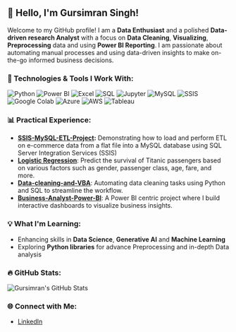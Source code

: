 ## 👋 Hello, I'm Gursimran Singh!

Welcome to my GitHub profile! I am a **Data Enthusiast** and a polished **Data-driven research Analyst** with a focus on **Data Cleaning**, **Visualizing**, **Preprocessing** data and using **Power BI Reporting**. I am passionate about automating manual processes and using data-driven insights to make on-the-go informed business decisions.

### 🔧 Technologies & Tools I Work With:
![Python](https://img.shields.io/badge/Python-3776AB?style=for-the-badge&logo=python&logoColor=white)
![Power BI](https://img.shields.io/badge/Power_BI-F2C811?style=for-the-badge&logo=power-bi&logoColor=black)
![Excel](https://img.shields.io/badge/Excel-217346?style=for-the-badge&logo=microsoft-excel&logoColor=white)
![SQL](https://img.shields.io/badge/SQL-003B57?style=for-the-badge&logo=postgresql&logoColor=white)
![Jupyter](https://img.shields.io/badge/Jupyter-F37626?style=for-the-badge&logo=jupyter&logoColor=white)
![MySQL](https://img.shields.io/badge/MySQL-4479A1?style=for-the-badge&logo=mysql&logoColor=white)
![SSIS](https://img.shields.io/badge/SSIS-BA141A?style=for-the-badge&logo=ssis&logoColor=white)
![Google Colab](https://img.shields.io/badge/Colab-F9AB00?style=for-the-badge&logo=google-colab&logoColor=white)
![Azure](https://img.shields.io/badge/Microsoft_Azure-0089D6?style=for-the-badge&logo=microsoft-azure&logoColor=white)
![AWS](https://img.shields.io/badge/Amazon_AWS-FF9900?style=for-the-badge&logo=amazon-aws&logoColor=white)
![Tableau](https://img.shields.io/badge/Tableau-E97627?style=for-the-badge&logo=tableau&logoColor=white)


### 📊 Practical Experience:
- **[SSIS-MySQL-ETL-Project](https://github.com/gursimran8/SSIS-MySQL-ETL-Project):** Demonstrating how to load and perform ETL on e-commerce data from a flat file into a MySQL database using SQL Server Integration Services (SSIS)
- **[Logistic Regression](https://github.com/gursimran8/Titanic_Logistic_Regression)**: Predict the survival of Titanic passengers based on various factors such as gender, passenger class, age, fare, and more.
- **[Data-cleaning-and-VBA](https://github.com/gursimran8/Data-cleaning-and-VBA)**: Automating data cleaning tasks using Python and SQL to streamline the workflow.
- **[Business-Analyst-Power-BI](https://github.com/gursimran8/Business-Analyst-Power-BI)**: A Power BI centric project where I build interactive dashboards to visualize business insights.

  
### 💡 What I'm Learning:
- Enhancing skills in **Data Science**, **Generative AI** and **Machine Learning**
- Exploring **Python libraries** for advance Preprocessing and in-depth Data analysis

### 🔥 GitHub Stats:
![Gursimran's GitHub Stats](https://github-readme-stats.vercel.app/api?username=gursimran8&show_icons=true&theme=radical)

### 🌐 Connect with Me:
- [LinkedIn](https://www.linkedin.com/in/gursimransingh17/)
